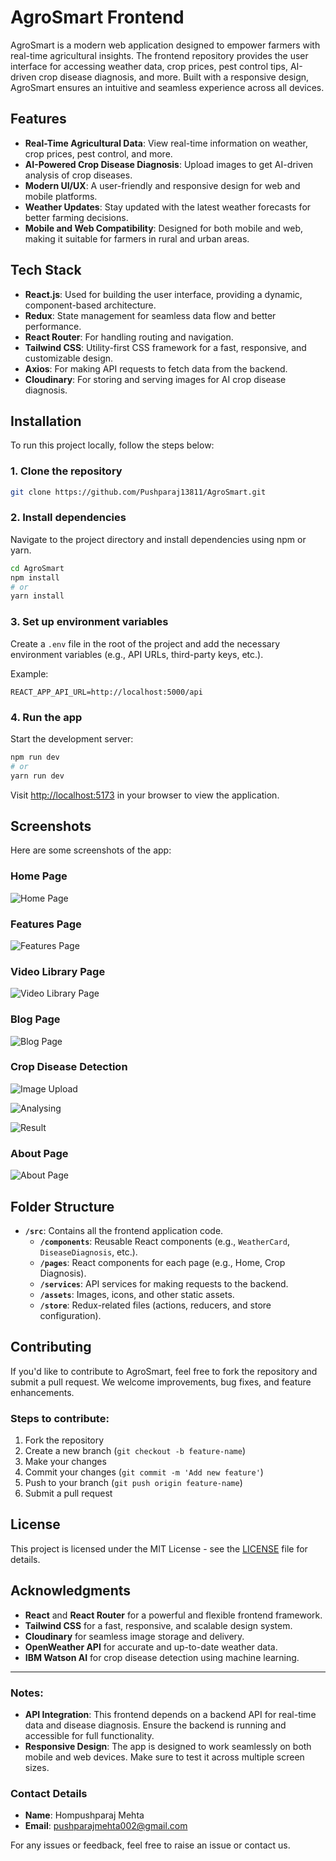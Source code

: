 # AgroSmart Frontend

AgroSmart is a modern web application designed to empower farmers with real-time agricultural insights. The frontend repository provides the user interface for accessing weather data, crop prices, pest control tips, AI-driven crop disease diagnosis, and more. Built with a responsive design, AgroSmart ensures an intuitive and seamless experience across all devices.

## Features

- **Real-Time Agricultural Data**: View real-time information on weather, crop prices, pest control, and more.
- **AI-Powered Crop Disease Diagnosis**: Upload images to get AI-driven analysis of crop diseases.
- **Modern UI/UX**: A user-friendly and responsive design for web and mobile platforms.
- **Weather Updates**: Stay updated with the latest weather forecasts for better farming decisions.
- **Mobile and Web Compatibility**: Designed for both mobile and web, making it suitable for farmers in rural and urban areas.

## Tech Stack

- **React.js**: Used for building the user interface, providing a dynamic, component-based architecture.
- **Redux**: State management for seamless data flow and better performance.
- **React Router**: For handling routing and navigation.
- **Tailwind CSS**: Utility-first CSS framework for a fast, responsive, and customizable design.
- **Axios**: For making API requests to fetch data from the backend.
- **Cloudinary**: For storing and serving images for AI crop disease diagnosis.

## Installation

To run this project locally, follow the steps below:

### 1. Clone the repository

```bash
git clone https://github.com/Pushparaj13811/AgroSmart.git
```

### 2. Install dependencies

Navigate to the project directory and install dependencies using npm or yarn.

```bash
cd AgroSmart
npm install
# or
yarn install
```

### 3. Set up environment variables

Create a `.env` file in the root of the project and add the necessary environment variables (e.g., API URLs, third-party keys, etc.).

Example:

```
REACT_APP_API_URL=http://localhost:5000/api
```

### 4. Run the app

Start the development server:

```bash
npm run dev
# or
yarn run dev
```

Visit [http://localhost:5173](http://localhost:5173) in your browser to view the application.

## Screenshots

Here are some screenshots of the app:

### Home Page

![Home Page](./src/assets/screenshots/Home.png)

### Features Page

![Features Page](./src/assets/screenshots/features.png)

### Video Library Page

![Video Library Page](./src/assets/screenshots/video-library.png)

### Blog Page

![Blog Page](./src/assets/screenshots/Blog.png)

### Crop Disease Detection

![Image Upload](./src/assets/screenshots/image-upload.png)

![Analysing](./src/assets/screenshots/analysing.png)

![Result](./src/assets/screenshots/result.png)

### About Page

![About Page](./src/assets/screenshots/About.png)

## Folder Structure

- **`/src`**: Contains all the frontend application code.
  - **`/components`**: Reusable React components (e.g., `WeatherCard`, `DiseaseDiagnosis`, etc.).
  - **`/pages`**: React components for each page (e.g., Home, Crop Diagnosis).
  - **`/services`**: API services for making requests to the backend.
  - **`/assets`**: Images, icons, and other static assets.
  - **`/store`**: Redux-related files (actions, reducers, and store configuration).

## Contributing

If you'd like to contribute to AgroSmart, feel free to fork the repository and submit a pull request. We welcome improvements, bug fixes, and feature enhancements.

### Steps to contribute:

1. Fork the repository
2. Create a new branch (`git checkout -b feature-name`)
3. Make your changes
4. Commit your changes (`git commit -m 'Add new feature'`)
5. Push to your branch (`git push origin feature-name`)
6. Submit a pull request

## License

This project is licensed under the MIT License - see the [LICENSE](LICENSE) file for details.

## Acknowledgments

- **React** and **React Router** for a powerful and flexible frontend framework.
- **Tailwind CSS** for a fast, responsive, and scalable design system.
- **Cloudinary** for seamless image storage and delivery.
- **OpenWeather API** for accurate and up-to-date weather data.
- **IBM Watson AI** for crop disease detection using machine learning.

---

### Notes:

- **API Integration**: This frontend depends on a backend API for real-time data and disease diagnosis. Ensure the backend is running and accessible for full functionality.
- **Responsive Design**: The app is designed to work seamlessly on both mobile and web devices. Make sure to test it across multiple screen sizes.

### Contact Details

- **Name**: Hompushparaj Mehta
- **Email**: pushparajmehta002@gmail.com

For any issues or feedback, feel free to raise an issue or contact us.